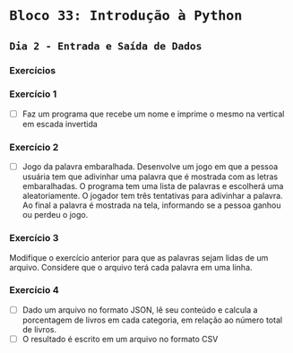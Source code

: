 # `Bloco 33: Introdução à Python`

## `Dia 2 - Entrada e Saída de Dados`

### Exercícios

### Exercício 1

- [ ] Faz um programa que recebe um nome e imprime o mesmo na vertical em escada invertida

### Exercício 2

- [ ] Jogo da palavra embaralhada. Desenvolve um jogo em que a pessoa usuária tem que adivinhar uma palavra que é mostrada com as letras embaralhadas. O programa tem uma lista de palavras e escolherá uma aleatoriamente. O jogador tem três tentativas para adivinhar a palavra. Ao final a palavra é mostrada na tela, informando se a pessoa ganhou ou perdeu o jogo.

### Exercício 3

Modifique o exercício anterior para que as palavras sejam lidas de um arquivo. Considere que o arquivo terá cada palavra em uma linha.

### Exercício 4

- [ ] Dado um arquivo no formato JSON, lê seu conteúdo e calcula a porcentagem de livros em cada categoria, em relação ao número total de livros. 
- [ ] O resultado é escrito em um arquivo no formato CSV
